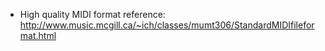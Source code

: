 * High quality MIDI format reference: http://www.music.mcgill.ca/~ich/classes/mumt306/StandardMIDIfileformat.html